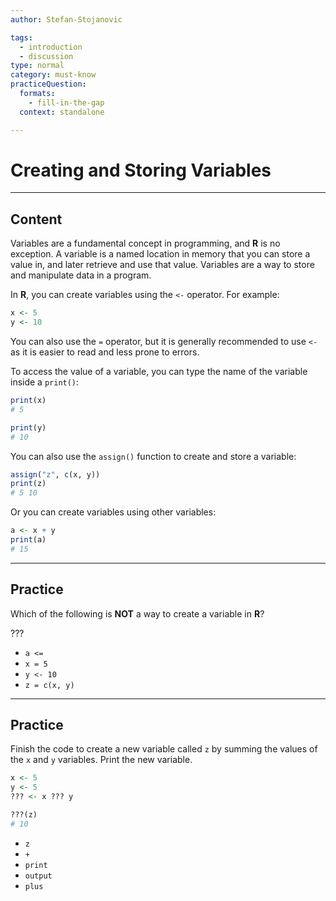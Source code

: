 ```yaml
---
author: Stefan-Stojanovic

tags:
  - introduction
  - discussion
type: normal
category: must-know
practiceQuestion:
  formats:
    - fill-in-the-gap
  context: standalone

---
```


# Creating and Storing Variables

---

## Content

Variables are a fundamental concept in programming, and **R** is no exception. A variable is a named location in memory that you can store a value in, and later retrieve and use that value. Variables are a way to store and manipulate data in a program.

In **R**, you can create variables using the `<-` operator. For example:
```r
x <- 5
y <- 10
```

You can also use the `=` operator, but it is generally recommended to use `<-` as it is easier to read and less prone to errors.

To access the value of a variable, you can type the name of the variable inside a `print()`:
```r
print(x)
# 5

print(y)
# 10
```

You can also use the `assign()` function to create and store a variable:
```r
assign("z", c(x, y))
print(z)
# 5 10
```

Or you can create variables using other variables:
```r
a <- x + y
print(a)
# 15
```

---
## Practice

Which of the following is **NOT** a way to create a variable in **R**?

???

- `a <=`
- `x = 5`
- `y <- 10`
- `z = c(x, y)`

---
## Practice

Finish the code to create a new variable called `z` by summing the values of the `x` and `y` variables. Print the new variable.
```r
x <- 5
y <- 5
??? <- x ??? y

???(z)
# 10
```

- `z`
- `+`
- `print`
- `output`
- `plus`
